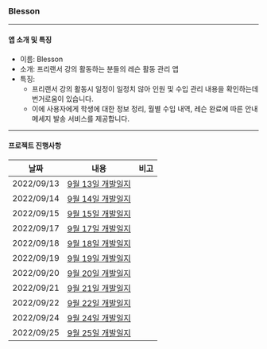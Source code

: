 ### Blesson

------

#### 앱 소개 및 특징

- 이름: Blesson
- 소개: 프리랜서 강의 활동하는 분들의 레슨 활동 관리 앱
- 특징:
  - 프리랜서 강의 활동시 일정이 일정치 않아 인원 및 수입 관리 내용을 확인하는데 번거로움이 있습니다.
  - 이에 사용자에게 학생에 대한 정보 정리, 월별 수입 내역, 레슨 완료에 따른 안내 메세지 발송 서비스를 제공합니다.

------

#### 프로젝트 진행사항

|    날짜    |                             내용                             | 비고 |
| :--------: | :----------------------------------------------------------: | :--: |
| 2022/09/13 | [9월 13일 개발일지](https://inframince.notion.site/2022-09-13-bd317099c67b46d1aaf985557ebff9e8) |      |
| 2022/09/14 | [9월 14일 개발일지](https://inframince.notion.site/2022-09-14-b97fed9efad44b2194f47d1790c94c6c) |      |
| 2022/09/15 | [9월 15일 개발일지](https://inframince.notion.site/2022-09-15-b97fed9efad44b2194f47d1790c94c6c) |      |
| 2022/09/17 | [9월 17일 개발일지](https://inframince.notion.site/2022-09-17-b97fed9efad44b2194f47d1790c94c6c) |      |
| 2022/09/18 | [9월 18일 개발일지](https://inframince.notion.site/2022-09-18-b97fed9efad44b2194f47d1790c94c6c) |      |
| 2022/09/19 | [9월 19일 개발일지](https://inframince.notion.site/2022-09-19-b97fed9efad44b2194f47d1790c94c6c) |      |
| 2022/09/20 | [9월 20일 개발일지](https://inframince.notion.site/2022-09-20-b97fed9efad44b2194f47d1790c94c6c) |      |
| 2022/09/21 | [9월 21일 개발일지](https://inframince.notion.site/2022-09-21-b97fed9efad44b2194f47d1790c94c6c) |      |
| 2022/09/22 | [9월 22일 개발일지](https://inframince.notion.site/2022-09-22-b97fed9efad44b2194f47d1790c94c6c) |      |
| 2022/09/24 | [9월 24일 개발일지](https://inframince.notion.site/2022-09-24-a6c961ac88c749349cfe8b22996827eb) |      |
| 2022/09/25 | [9월 25일 개발일지](https://inframince.notion.site/2022-09-25-a6c961ac88c749349cfe8b22996827eb) |      |